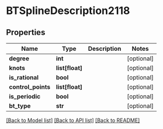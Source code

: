 # BTSplineDescription2118

## Properties
Name | Type | Description | Notes
------------ | ------------- | ------------- | -------------
**degree** | **int** |  | [optional] 
**knots** | **list[float]** |  | [optional] 
**is_rational** | **bool** |  | [optional] 
**control_points** | **list[float]** |  | [optional] 
**is_periodic** | **bool** |  | [optional] 
**bt_type** | **str** |  | [optional] 

[[Back to Model list]](../README.md#documentation-for-models) [[Back to API list]](../README.md#documentation-for-api-endpoints) [[Back to README]](../README.md)



